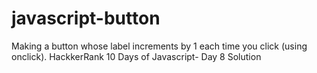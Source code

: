 # javascript-button
Making a button whose label increments by 1 each time you click (using onclick).
HackkerRank 10 Days of Javascript- Day 8 Solution
